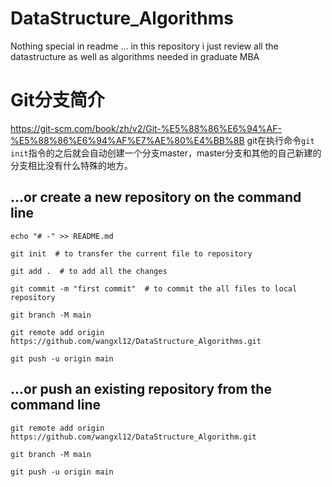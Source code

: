 # DataStructure_Algorithms
Nothing special in readme ... in this repository i just review all the datastructure as well as algorithms needed in graduate MBA
# Git分支简介

https://git-scm.com/book/zh/v2/Git-%E5%88%86%E6%94%AF-%E5%88%86%E6%94%AF%E7%AE%80%E4%BB%8B
git在执行命令`git init`指令的之后就会自动创建一个分支master，master分支和其他的自己新建的分支相比没有什么特殊的地方。
## ...or create a new repository on the command line

`echo "# -" >> README.md`

`git init  # to transfer the current file to repository`

`git add .  # to add all the changes `

`git commit -m "first commit"  # to commit the all files to local repository`

`git branch -M main`

`git remote add origin https://github.com/wangxl12/DataStructure_Algorithms.git`

`git push -u origin main`


## ...or push an existing repository from the command line 

`git remote add origin https://github.com/wangxl12/DataStructure_Algorithm.git`

`git branch -M main`

`git push -u origin main`
